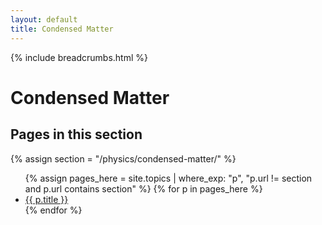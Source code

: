 ```yaml
---
layout: default
title: Condensed Matter
---
```


{% include breadcrumbs.html %}

# Condensed Matter

## Pages in this section
{% assign section = "/physics/condensed-matter/" %}
<ul>
{% assign pages_here = site.topics | where_exp: "p", "p.url != section and p.url contains section" %}
{% for p in pages_here %}
  <li><a href="{{ p.url | relative_url }}">{{ p.title }}</a></li>
{% endfor %}
</ul>
